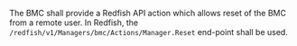 The BMC shall provide a Redfish API action which allows reset of the BMC from
a remote user.  In Redfish,  the
`/redfish/v1/Managers/bmc/Actions/Manager.Reset` end-point shall be used.
